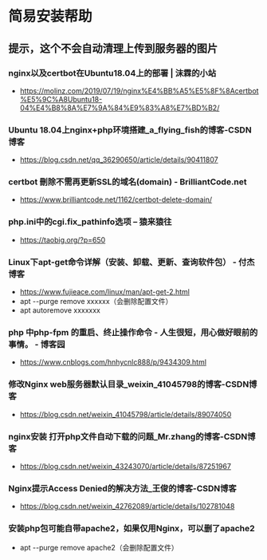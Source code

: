 简易安装帮助
===============
## 提示，这个不会自动清理上传到服务器的图片

### nginx以及certbot在Ubuntu18.04上的部署 | 沫霖的小站
* https://molinz.com/2019/07/19/nginx%E4%BB%A5%E5%8F%8Acertbot%E5%9C%A8Ubuntu18-04%E4%B8%8A%E7%9A%84%E9%83%A8%E7%BD%B2/

### Ubuntu 18.04上nginx+php环境搭建_a_flying_fish的博客-CSDN博客
* https://blog.csdn.net/qq_36290650/article/details/90411807

### certbot 刪除不需再更新SSL的域名(domain) - BrilliantCode.net
* https://www.brilliantcode.net/1162/certbot-delete-domain/

### php.ini中的cgi.fix_pathinfo选项 – 猿来猿往
* https://taobig.org/?p=650

### Linux下apt-get命令详解（安装、卸载、更新、查询软件包） - 付杰博客
* https://www.fujieace.com/linux/man/apt-get-2.html
* apt --purge remove xxxxxx（会删除配置文件）
* apt autoremove xxxxxxx

### php 中php-fpm 的重启、终止操作命令 - 人生很短，用心做好眼前的事情。 - 博客园
* https://www.cnblogs.com/hnhycnlc888/p/9434309.html

### 修改Nginx web服务器默认目录_weixin_41045798的博客-CSDN博客
* https://blog.csdn.net/weixin_41045798/article/details/89074050

### nginx安装 打开php文件自动下载的问题_Mr.zhang的博客-CSDN博客
* https://blog.csdn.net/weixin_43243070/article/details/87251967

### Nginx提示Access Denied的解决方法_王俊的博客-CSDN博客
* https://blog.csdn.net/weixin_42762089/article/details/102781048

### 安装php包可能自带apache2，如果仅用Nginx，可以删了apache2
* apt --purge remove apache2（会删除配置文件）
